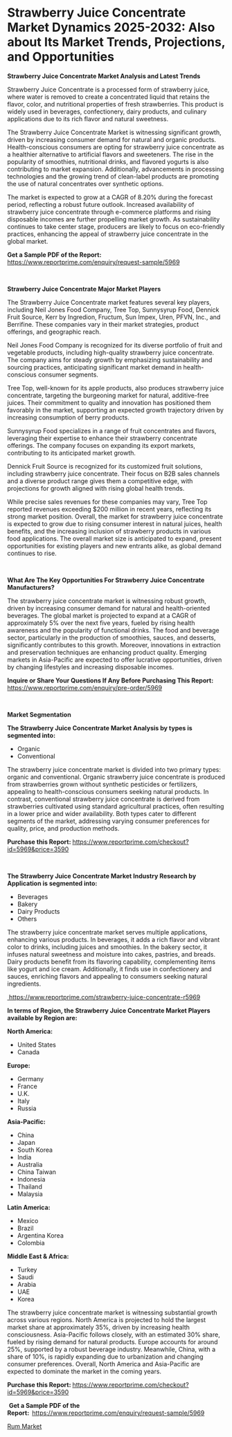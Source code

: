 <p><h1>Strawberry Juice Concentrate Market Dynamics 2025-2032: Also about Its Market Trends, Projections, and Opportunities</h1></p><p><strong>Strawberry Juice Concentrate Market Analysis and Latest Trends</strong></p>
<p><p>Strawberry Juice Concentrate is a processed form of strawberry juice, where water is removed to create a concentrated liquid that retains the flavor, color, and nutritional properties of fresh strawberries. This product is widely used in beverages, confectionery, dairy products, and culinary applications due to its rich flavor and natural sweetness.</p><p>The Strawberry Juice Concentrate Market is witnessing significant growth, driven by increasing consumer demand for natural and organic products. Health-conscious consumers are opting for strawberry juice concentrate as a healthier alternative to artificial flavors and sweeteners. The rise in the popularity of smoothies, nutritional drinks, and flavored yogurts is also contributing to market expansion. Additionally, advancements in processing technologies and the growing trend of clean-label products are promoting the use of natural concentrates over synthetic options.</p><p>The market is expected to grow at a CAGR of 8.20% during the forecast period, reflecting a robust future outlook. Increased availability of strawberry juice concentrate through e-commerce platforms and rising disposable incomes are further propelling market growth. As sustainability continues to take center stage, producers are likely to focus on eco-friendly practices, enhancing the appeal of strawberry juice concentrate in the global market.</p></p>
<p><strong>Get a Sample PDF of the Report:&nbsp;</strong> <a href="https://www.reportprime.com/enquiry/request-sample/5969?utm_campaign=2883&utm_medium=2&utm_source=Github&utm_content=ia&utm_term=19032025&utm_id=strawberry-juice-concentrate">https://www.reportprime.com/enquiry/request-sample/5969</a></p>
<p>&nbsp;</p>
<p><strong>Strawberry Juice Concentrate Major Market Players</strong></p>
<p><p>The Strawberry Juice Concentrate market features several key players, including Neil Jones Food Company, Tree Top, Sunnysyrup Food, Dennick Fruit Source, Kerr by Ingredion, Fructum, Sun Impex, Uren, PFVN, Inc., and Berrifine. These companies vary in their market strategies, product offerings, and geographic reach.</p><p>Neil Jones Food Company is recognized for its diverse portfolio of fruit and vegetable products, including high-quality strawberry juice concentrate. The company aims for steady growth by emphasizing sustainability and sourcing practices, anticipating significant market demand in health-conscious consumer segments.</p><p>Tree Top, well-known for its apple products, also produces strawberry juice concentrate, targeting the burgeoning market for natural, additive-free juices. Their commitment to quality and innovation has positioned them favorably in the market, supporting an expected growth trajectory driven by increasing consumption of berry products.</p><p>Sunnysyrup Food specializes in a range of fruit concentrates and flavors, leveraging their expertise to enhance their strawberry concentrate offerings. The company focuses on expanding its export markets, contributing to its anticipated market growth.</p><p>Dennick Fruit Source is recognized for its customized fruit solutions, including strawberry juice concentrate. Their focus on B2B sales channels and a diverse product range gives them a competitive edge, with projections for growth aligned with rising global health trends.</p><p>While precise sales revenues for these companies may vary, Tree Top reported revenues exceeding $200 million in recent years, reflecting its strong market position. Overall, the market for strawberry juice concentrate is expected to grow due to rising consumer interest in natural juices, health benefits, and the increasing inclusion of strawberry products in various food applications. The overall market size is anticipated to expand, present opportunities for existing players and new entrants alike, as global demand continues to rise.</p></p>
<p>&nbsp;</p>
<p><strong>What Are The Key Opportunities For Strawberry Juice Concentrate Manufacturers?</strong></p>
<p><p>The strawberry juice concentrate market is witnessing robust growth, driven by increasing consumer demand for natural and health-oriented beverages. The global market is projected to expand at a CAGR of approximately 5% over the next five years, fueled by rising health awareness and the popularity of functional drinks. The food and beverage sector, particularly in the production of smoothies, sauces, and desserts, significantly contributes to this growth. Moreover, innovations in extraction and preservation techniques are enhancing product quality. Emerging markets in Asia-Pacific are expected to offer lucrative opportunities, driven by changing lifestyles and increasing disposable incomes.</p></p>
<p><strong>Inquire or Share Your Questions If Any Before Purchasing This Report:</strong> <a href="https://www.reportprime.com/enquiry/pre-order/5969?utm_campaign=2883&utm_medium=2&utm_source=Github&utm_content=ia&utm_term=19032025&utm_id=strawberry-juice-concentrate">https://www.reportprime.com/enquiry/pre-order/5969</a></p>
<p>&nbsp;</p>
<p><strong>Market Segmentation</strong></p>
<p><strong>The Strawberry Juice Concentrate Market Analysis by types is segmented into:</strong></p>
<p><ul><li>Organic</li><li>Conventional</li></ul></p>
<p><p>The strawberry juice concentrate market is divided into two primary types: organic and conventional. Organic strawberry juice concentrate is produced from strawberries grown without synthetic pesticides or fertilizers, appealing to health-conscious consumers seeking natural products. In contrast, conventional strawberry juice concentrate is derived from strawberries cultivated using standard agricultural practices, often resulting in a lower price and wider availability. Both types cater to different segments of the market, addressing varying consumer preferences for quality, price, and production methods.</p></p>
<p><strong>Purchase this Report:&nbsp;</strong><a href="https://www.reportprime.com/checkout?id=5969&price=3590&utm_campaign=2883&utm_medium=2&utm_source=Github&utm_content=ia&utm_term=19032025&utm_id=strawberry-juice-concentrate">https://www.reportprime.com/checkout?id=5969&price=3590</a></p>
<p>&nbsp;</p>
<p><strong>The Strawberry Juice Concentrate Market Industry Research by Application is segmented into:</strong></p>
<p><ul><li>Beverages</li><li>Bakery</li><li>Dairy Products</li><li>Others</li></ul></p>
<p><p>The strawberry juice concentrate market serves multiple applications, enhancing various products. In beverages, it adds a rich flavor and vibrant color to drinks, including juices and smoothies. In the bakery sector, it infuses natural sweetness and moisture into cakes, pastries, and breads. Dairy products benefit from its flavoring capability, complementing items like yogurt and ice cream. Additionally, it finds use in confectionery and sauces, enriching flavors and appealing to consumers seeking natural ingredients.</p></p>
<p><a href="https://www.reportprime.com/strawberry-juice-concentrate-r5969?utm_campaign=2883&utm_medium=2&utm_source=Github&utm_content=ia&utm_term=19032025&utm_id=strawberry-juice-concentrate">&nbsp;https://www.reportprime.com/strawberry-juice-concentrate-r5969</a></p>
<p><strong>In terms of Region, the Strawberry Juice Concentrate Market Players available by Region are:</strong></p>
<p>
    <p> <strong> North America: </strong>
        <ul>
            <li>United States</li>
            <li>Canada</li>
        </ul>
        </p> 
    <p> <strong> Europe: </strong>
        <ul>
            <li>Germany</li>
            <li>France</li>
            <li>U.K.</li>
            <li>Italy</li>
            <li>Russia</li>
        </ul>
        </p> 
    <p> <strong> Asia-Pacific: </strong>
        <ul>
            <li>China</li>
            <li>Japan</li>
            <li>South Korea</li>
            <li>India</li>
            <li>Australia</li>
            <li>China Taiwan</li>
            <li>Indonesia</li>
            <li>Thailand</li>
            <li>Malaysia</li>
        </ul>
        </p> 
    <p> <strong> Latin America: </strong>
        <ul>
            <li>Mexico</li>
            <li>Brazil</li>
            <li>Argentina Korea</li>
            <li>Colombia</li>
        </ul>
        </p> 
    <p> <strong> Middle East & Africa: </strong>
        <ul>
            <li>Turkey</li>
            <li>Saudi</li>
            <li>Arabia</li>
            <li>UAE</li>
            <li>Korea</li>
        </ul>
    </p>
    </p>
<p><p>The strawberry juice concentrate market is witnessing substantial growth across various regions. North America is projected to hold the largest market share at approximately 35%, driven by increasing health consciousness. Asia-Pacific follows closely, with an estimated 30% share, fueled by rising demand for natural products. Europe accounts for around 25%, supported by a robust beverage industry. Meanwhile, China, with a share of 10%, is rapidly expanding due to urbanization and changing consumer preferences. Overall, North America and Asia-Pacific are expected to dominate the market in the coming years.</p></p>
<p><strong>Purchase this Report: </strong><a href="https://www.reportprime.com/checkout?id=5969&price=3590&utm_campaign=2883&utm_medium=2&utm_source=Github&utm_content=ia&utm_term=19032025&utm_id=strawberry-juice-concentrate">https://www.reportprime.com/checkout?id=5969&price=3590</a></p>
<p>&nbsp;<strong>Get a Sample PDF of the Report:&nbsp;&nbsp;</strong><a href="https://www.reportprime.com/enquiry/request-sample/5969?utm_campaign=2883&utm_medium=2&utm_source=Github&utm_content=ia&utm_term=19032025&utm_id=strawberry-juice-concentrate">https://www.reportprime.com/enquiry/request-sample/5969</a></p>
<p><strong></strong></p>
<p><p><a href="https://github.com/ezahdyre/Market-Research-Report-List-1/blob/main/rum-market.md?utm_campaign=2883&utm_medium=2&utm_source=Github&utm_content=ia&utm_term=19032025&utm_id=strawberry-juice-concentrate">Rum Market</a></p></p>